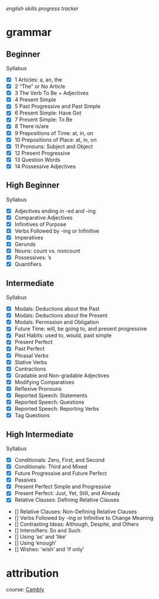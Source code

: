 *english skills progress tracker*
# grammar

## Beginner
Syllabus
- [x] 1 Articles: a, an, the
- [x] 2 “The” or No Article
- [x] 3 The Verb To Be + Adjectives
- [x] 4 Present Simple
- [x] 5 Past Progressive and Past Simple
- [x] 6 Present Simple: Have Got
- [x] 7 Present Simple: To Be
- [x] 8 There is/are
- [x] 9 Prepositions of Time: at, in, on
- [x] 10 Prepositions of Place: at, in, on
- [x] 11 Pronouns: Subject and Object
- [x] 12 Present Progressive
- [x] 13 Question Words
- [x] 14 Possessive Adjectives

## High Beginner
Syllabus
- [x] Adjectives ending in -ed and -ing
- [x] Comparative Adjectives
- [x] Infinitives of Purpose
- [x] Verbs Followed by -ing or Infinitive
- [x] Imperatives
- [x] Gerunds
- [x] Nouns: count vs. noncount
- [x] Possessives: ’s
- [x] Quantifiers

## Intermediate
Syllabus
- [x] Modals: Deductions about the Past
- [x] Modals: Deductions about the Present
- [x] Modals: Permission and Obligation
- [x] Future Time: will, be going to, and present progressive
- [x] Past Habits: used to, would, past simple
- [x] Present Perfect
- [x] Past Perfect
- [x] Phrasal Verbs
- [x] Stative Verbs
- [x] Contractions
- [x] Gradable and Non-gradable Adjectives
- [x] Modifying Comparatives
- [x] Reflexive Pronouns
- [x] Reported Speech: Statements
- [x] Reported Speech: Questions
- [x] Reported Speech: Reporting Verbs
- [x] Tag Questions

## High Intermediate
Syllabus
- [x] Conditionals: Zero, First, and Second
- [x] Conditionals: Third and Mixed
- [x] Future Progressive and Future Perfect
- [x] Passives
- [x] Present Perfect Simple and Progressive
- [x] Present Perfect: Just, Yet, Still, and Already
- [x] Relative Clauses: Defining Relative Clauses
- [] Relative Clauses: Non-Defining Relative Clauses
- [] Verbs Followed by -ing or Infinitive to Change Meaning
- [] Contrasting Ideas: Although, Despite, and Others
- [] Intensifiers: So and Such
- [] Using ‘as’ and ‘like’
- [] Using ‘enough’
- [] Wishes: ‘wish’ and ‘if only’

# attribution
course: [Cambly](https://www.cambly.com)

